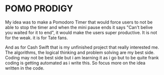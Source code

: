 <h1>POMO PRODIGY</h1>
<p>My idea was to make a Pomodoro Timer that would force users to not be able to stop the timer and when the mini pause ends it says "Can't belive you waited for it to end", it would make the users super productive. It is not for the weak. it is for Tate fans.</p>
<p>And as for Cash Swift that is my unfinished project that really interested me. The algorithms, the logical thinking and problem solving are my best side. Coding may not be best side but i am learning it as i go but to be quite frank coding is getting automated as i write this. So focus more on the idea written in the code.  </p>

